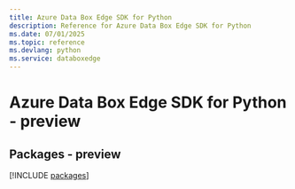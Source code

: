 ```yaml
---
title: Azure Data Box Edge SDK for Python
description: Reference for Azure Data Box Edge SDK for Python
ms.date: 07/01/2025
ms.topic: reference
ms.devlang: python
ms.service: databoxedge
---
```

# Azure Data Box Edge SDK for Python - preview
## Packages - preview
[!INCLUDE [packages](data-box-edge-index.md)]